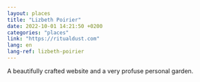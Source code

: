 ```yaml
---
layout: places
title: "Lizbeth Poirier"
date: 2022-10-01 14:21:50 +0200
categories: "places"
link: "https://ritualdust.com"
lang: en
lang-ref: lizbeth-poirier
---
```

A beautifully crafted website and a very profuse personal garden.

